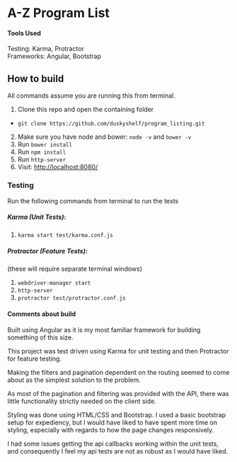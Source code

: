 # A-Z Program List

#### Tools Used

Testing: Karma, Protractor  
Frameworks: Angular, Bootstrap  

## How to build

All commands assume you are running this from terminal.

1. Clone this repo and open the containing folder
  * `git clone https://github.com/duskyshelf/program_listing.git`
2. Make sure you have node and bower: `node -v` and `bower -v`  
3. Run `bower install`  
4. Run `npm install`  
5. Run `http-server`  
6. Visit: [http://localhost:8080/ ](http://localhost:8080/ )

### Testing

Run the following commands from terminal to run the tests

##### Karma (Unit Tests):  
1. `karma start test/karma.conf.js`

##### Protractor (Feature Tests):
(these will require separate terminal windows)  
1. `webdriver-manager start`  
2. `http-server`  
3. `protractor test/protractor.conf.js`  

#### Comments about build

Built using Angular as it is my most familiar framework for building something of this size.  

This project was test driven using Karma for unit testing and then Protractor for feature testing.  

Making the filters and pagination dependent on the routing seemed to come about as the simplest solution to the problem.  

As most of the pagination and filtering was provided with the API, there was little functionality strictly needed on the client side.  

Styling was done using HTML/CSS and Bootstrap. I used a basic bootstrap setup for expediency, but I would have liked to have spent more time on styling, especially with regards to how the page changes responsively.

I had some issues getting the api callbacks working within the unit tests, and consequently I feel my api tests are not as robust as I would have liked.
